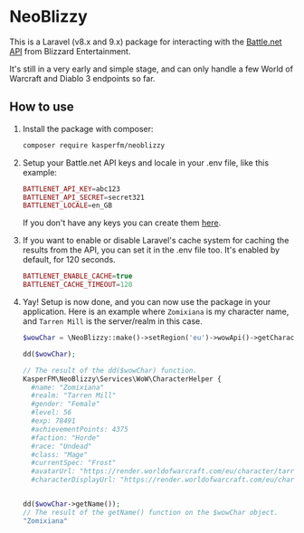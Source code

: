# NeoBlizzy

This is a Laravel (v8.x and 9.x) package for interacting with the [Battle.net API](https://develop.battle.net/) from Blizzard Entertainment.

It's still in a very early and simple stage, and can only handle a few World of Warcraft and Diablo 3 endpoints so far.

## How to use
1) Install the package with composer:
   ```bash
   composer require kasperfm/neoblizzy
   ```

2) Setup your Battle.net API keys and locale in your .env file, like this example:
   ```php
   BATTLENET_API_KEY=abc123
   BATTLENET_API_SECRET=secret321
   BATTLENET_LOCALE=en_GB
   ```
   If you don't have any keys you can create them [here](https://develop.battle.net/access/clients).


3) If you want to enable or disable Laravel's cache system for caching the results from the API, you can set it in the .env file too. It's enabled by default, for 120 seconds.
   ```php
   BATTLENET_ENABLE_CACHE=true
   BATTLENET_CACHE_TIMEOUT=120
   ```

4) Yay! Setup is now done, and you can now use the package in your application.
   Here is an example where ``Zomixiana`` is my character name, and ``Tarren Mill`` is the server/realm in this case.
   ```php
   $wowChar = \NeoBlizzy::make()->setRegion('eu')->wowApi()->getCharacter('Zomixiana', 'Tarren Mill');
   ``` 

   ```php
   dd($wowChar);
   
   // The result of the dd($wowChar) function.
   KasperFM\NeoBlizzy\Services\WoW\CharacterHelper {
     #name: "Zomixiana"
     #realm: "Tarren Mill"
     #gender: "Female"
     #level: 56
     #exp: 78491
     #achievementPoints: 4375
     #faction: "Horde"
     #race: "Undead"
     #class: "Mage"
     #currentSpec: "Frost"
     #avatarUrl: "https://render.worldofwarcraft.com/eu/character/tarren-mill/122/174314618-avatar.jpg"
     #characterDisplayUrl: "https://render.worldofwarcraft.com/eu/character/tarren-mill/122/174314618-main.jpg" }


   dd($wowChar->getName());
   // The result of the getName() function on the $wowChar object.
   "Zomixiana"
   ```
